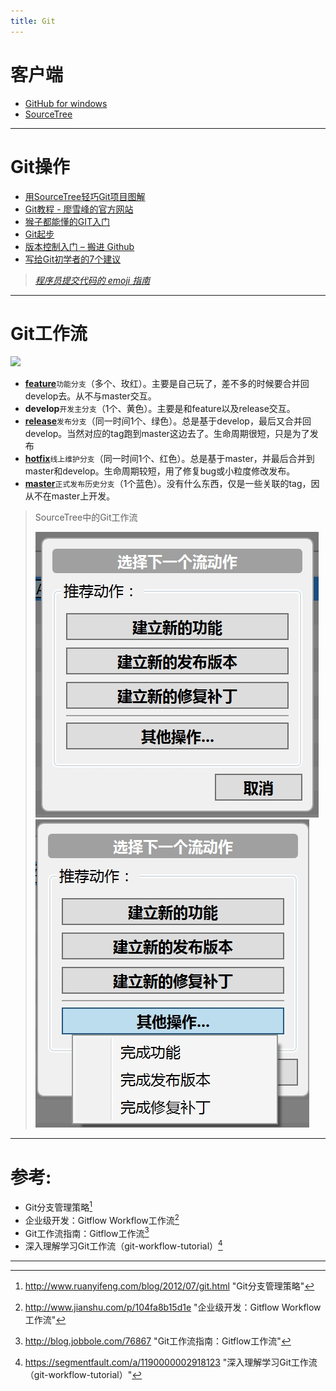 ```yaml
---
title: Git
---
```


# 客户端
- [GitHub for windows](https://windows.github.com/)
- [SourceTree ](https://www.sourcetreeapp.com/)
***
# Git操作
- [用SourceTree轻巧Git项目图解](http://www.cnblogs.com/simadi/p/5072480.html)
- [Git教程 - 廖雪峰的官方网站](http://www.liaoxuefeng.com/wiki/0013739516305929606dd18361248578c67b8067c8c017b000)
- [猴子都能懂的GIT入门](http://backlogtool.com/git-guide/cn/)
- [Git起步](https://git-scm.com/book/zh/v1/%E8%B5%B7%E6%AD%A5)
- [版本控制入门 – 搬进 Github](http://www.imooc.com/learn/390)
- [写给Git初学者的7个建议](http://blog.jobbole.com/50603/)

> *[程序员提交代码的 emoji 指南](http://www.toutiao.com/i6353472144239755777/?tt_from=weixin&utm_campaign=client_share&app=news_article&utm_source=weixin&iid=6177424078&utm_medium=toutiao_ios&wxshare_count=1)*

***
# Git工作流

![](http://nvie.com/img/git-model@2x.png)
- **[feature](https://segmentfault.com/a/1190000002918123#articleHeader13)**`功能分支`（多个、玫红）。主要是自己玩了，差不多的时候要合并回develop去。从不与master交互。
- **develop**`开发主分支`（1个、黄色）。主要是和feature以及release交互。
- **[release](https://segmentfault.com/a/1190000002918123#articleHeader14)**`发布分支`（同一时间1个、绿色）。总是基于develop，最后又合并回develop。当然对应的tag跑到master这边去了。生命周期很短，只是为了发布
- **[hotfix](https://segmentfault.com/a/1190000002918123#articleHeader15)**`线上维护分支`（同一时间1个、红色）。总是基于master，并最后合并到master和develop。生命周期较短，用了修复bug或小粒度修改发布。
- **[master](https://segmentfault.com/a/1190000002918123#articleHeader12)**`正式发布历史分支`（1个蓝色）。没有什么东西，仅是一些关联的tag，因从不在master上开发。

> SourceTree中的Git工作流
> 
> ![](./_image/2016-12-16-14-31-16.jpg)
> ![](./_image/2016-12-16-14-32-38.jpg)



***

# 参考:
- Git分支管理策略[^1]
- 企业级开发：Gitflow Workflow工作流[^2]
- Git工作流指南：Gitflow工作流[^3]
- 深入理解学习Git工作流（git-workflow-tutorial）[^4]

***

[^1]: <http://www.ruanyifeng.com/blog/2012/07/git.html> "Git分支管理策略"
[^2]: <http://www.jianshu.com/p/104fa8b15d1e> "企业级开发：Gitflow Workflow工作流"
[^3]: <http://blog.jobbole.com/76867> "Git工作流指南：Gitflow工作流"
[^4]: <https://segmentfault.com/a/1190000002918123> "深入理解学习Git工作流（git-workflow-tutorial）"
